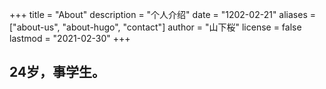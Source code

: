 +++
title = "About"
description = "个人介绍"
date = "1202-02-21"
aliases = ["about-us", "about-hugo", "contact"]
author = "山下桜"
license = false
lastmod = "2021-02-30"
+++

## 24岁，事学生。
